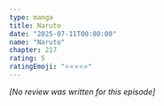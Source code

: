 ```yaml
---
type: manga
title: Naruto
date: "2025-07-11T00:00:00"
name: "Naruto"
chapter: 217
rating: 5
ratingEmoji: "⭐️⭐️⭐️⭐️⭐️"
---
```


_[No review was written for this episode]_